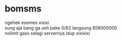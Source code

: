 # bomsms
ngehek esemes xixixi<br>
sung aja bang ga ush pake 0/62 langsung 858000000<br>
nolimit gass selagi servernya idup xixixixi
